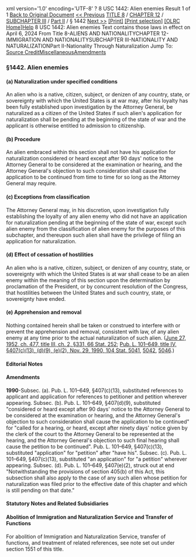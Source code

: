 xml version='1.0' encoding='UTF-8' ?
8 USC 1442: Alien enemies
 Result 1 of 1
[Back to Original Document](/view.xhtml;jsessionid=4FBF6AC03BBF603C3DED8D0AD1573005)
[<< Previous](#)
 [TITLE 8](/view.xhtml;jsessionid=4FBF6AC03BBF603C3DED8D0AD1573005?req=granuleid%3AUSC-prelim-title8&saved=%7CZ3JhbnVsZWlkOlVTQy1wcmVsaW0tdGl0bGU4LXNlY3Rpb24xNDQy%7C%7C%7C0%7Cfalse%7Cprelim&edition=prelim) / [CHAPTER 12](/view.xhtml;jsessionid=4FBF6AC03BBF603C3DED8D0AD1573005?req=granuleid%3AUSC-prelim-title8-chapter12&saved=%7CZ3JhbnVsZWlkOlVTQy1wcmVsaW0tdGl0bGU4LXNlY3Rpb24xNDQy%7C%7C%7C0%7Cfalse%7Cprelim&edition=prelim) / [SUBCHAPTER III](/view.xhtml;jsessionid=4FBF6AC03BBF603C3DED8D0AD1573005?req=granuleid%3AUSC-prelim-title8-chapter12-subchapter3&saved=%7CZ3JhbnVsZWlkOlVTQy1wcmVsaW0tdGl0bGU4LXNlY3Rpb24xNDQy%7C%7C%7C0%7Cfalse%7Cprelim&edition=prelim) / [Part II](/view.xhtml;jsessionid=4FBF6AC03BBF603C3DED8D0AD1573005?req=granuleid%3AUSC-prelim-title8-chapter12-subchapter3-part2&saved=%7CZ3JhbnVsZWlkOlVTQy1wcmVsaW0tdGl0bGU4LXNlY3Rpb24xNDQy%7C%7C%7C0%7Cfalse%7Cprelim&edition=prelim) / § 1442
 [Next >>](#)
[[Print]](#)
 [[Print selection]](#)
[[OLRC Home]](/browse.xhtml;jsessionid=4FBF6AC03BBF603C3DED8D0AD1573005)[Help](/navHelp.xhtml;jsessionid=4FBF6AC03BBF603C3DED8D0AD1573005)
8 USC 1442: Alien enemies
Text contains those laws in effect on April 6, 2024
From Title 8-ALIENS AND NATIONALITYCHAPTER 12-IMMIGRATION AND NATIONALITYSUBCHAPTER III-NATIONALITY AND NATURALIZATIONPart II-Nationality Through Naturalization
Jump To: [Source Credit](#sourcecredit)[Miscellaneous](#miscellaneous-note)[Amendments](#amendment-note)
### §1442. Alien enemies
#### (a) Naturalization under specified conditions
An alien who is a native, citizen, subject, or denizen of any country, state, or sovereignty with which the United States is at war may, after his loyalty has been fully established upon investigation by the Attorney General, be naturalized as a citizen of the United States if such alien's application for naturalization shall be pending at the beginning of the state of war and the applicant is otherwise entitled to admission to citizenship.
#### (b) Procedure
An alien embraced within this section shall not have his application for naturalization considered or heard except after 90 days' notice to the Attorney General to be considered at the examination or hearing, and the Attorney General's objection to such consideration shall cause the application to be continued from time to time for so long as the Attorney General may require.
#### (c) Exceptions from classification
The Attorney General may, in his discretion, upon investigation fully establishing the loyalty of any alien enemy who did not have an application for naturalization pending at the beginning of the state of war, except such alien enemy from the classification of alien enemy for the purposes of this subchapter, and thereupon such alien shall have the privilege of filing an application for naturalization.
#### (d) Effect of cessation of hostilities
An alien who is a native, citizen, subject, or denizen of any country, state, or sovereignty with which the United States is at war shall cease to be an alien enemy within the meaning of this section upon the determination by proclamation of the President, or by concurrent resolution of the Congress, that hostilities between the United States and such country, state, or sovereignty have ended.
#### (e) Apprehension and removal
Nothing contained herein shall be taken or construed to interfere with or prevent the apprehension and removal, consistent with law, of any alien enemy at any time prior to the actual naturalization of such alien.
([June 27, 1952, ch. 477, title III, ch. 2, §331, 66 Stat. 252](/statviewer.htm?volume=66&page=252); [Pub. L. 101–649, title IV, §407(c)(13), (d)(9), (e)(2), Nov. 29, 1990, 104 Stat. 5041](/statviewer.htm?volume=104&page=5041), [5042](/statviewer.htm?volume=104&page=5042), [5046](/statviewer.htm?volume=104&page=5046).)
#### **Editorial Notes**
#### Amendments
**1990**-Subsec. (a). Pub. L. 101–649, §407(c)(13), substituted references to applicant and application for references to petitioner and petition wherever appearing.
Subsec. (b). Pub. L. 101–649, §407(d)(9), substituted "considered or heard except after 90 days' notice to the Attorney General to be considered at the examination or hearing, and the Attorney General's objection to such consideration shall cause the application to be continued" for "called for a hearing, or heard, except after ninety days' notice given by the clerk of the court to the Attorney General to be represented at the hearing, and the Attorney General's objection to such final hearing shall cause the petition to be continued".
Pub. L. 101–649, §407(c)(13), substituted "application" for "petition" after "have his".
Subsec. (c). Pub. L. 101–649, §407(c)(13), substituted "an application" for "a petition" wherever appearing.
Subsec. (d). Pub. L. 101–649, §407(e)(2), struck out at end "Notwithstanding the provisions of section 405(b) of this Act, this subsection shall also apply to the case of any such alien whose petition for naturalization was filed prior to the effective date of this chapter and which is still pending on that date."
#### **Statutory Notes and Related Subsidiaries**
#### Abolition of Immigration and Naturalization Service and Transfer of Functions
For abolition of Immigration and Naturalization Service, transfer of functions, and treatment of related references, see note set out under section 1551 of this title.

